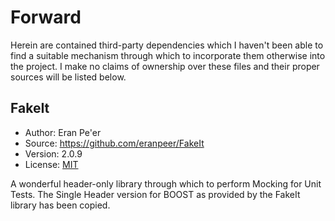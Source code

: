 # Forward

Herein are contained third-party dependencies which I haven't been able to find a suitable mechanism through which to incorporate them otherwise into the project. I make no claims of ownership over these files and their proper sources will be listed below.

## FakeIt

* Author:  Eran Pe'er
* Source:  https://github.com/eranpeer/FakeIt
* Version: 2.0.9
* License: [MIT](https://github.com/eranpeer/FakeIt/blob/master/LICENSE)

A wonderful header-only library through which to perform Mocking for Unit Tests. The Single Header version for BOOST as provided by the FakeIt library has been copied.
